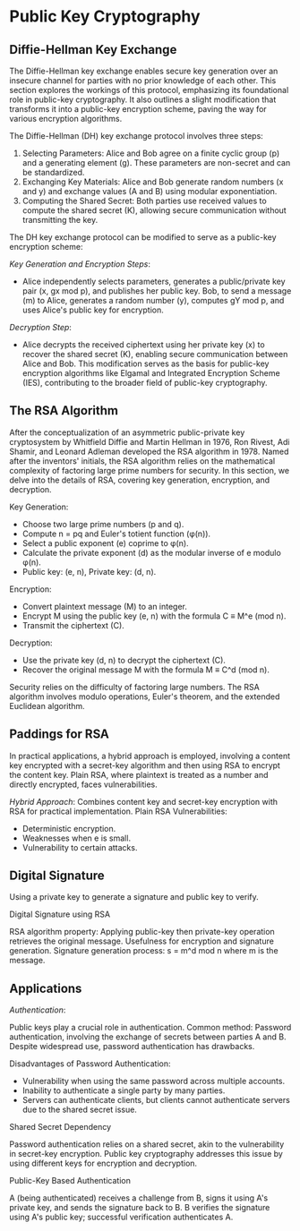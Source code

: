 # Public Key Cryptography

## Diffie-Hellman Key Exchange
The Diffie-Hellman key exchange enables secure key generation over an insecure channel for parties with no prior knowledge of each other. This section explores the workings of this protocol, emphasizing its foundational role in public-key cryptography. It also outlines a slight modification that transforms it into a public-key encryption scheme, paving the way for various encryption algorithms.

The Diffie-Hellman (DH) key exchange protocol involves three steps:

1. Selecting Parameters: Alice and Bob agree on a finite cyclic group (p) and a generating element (g). These parameters are non-secret and can be standardized.
2. Exchanging Key Materials: Alice and Bob generate random numbers (x and y) and exchange values (A and B) using modular exponentiation.
3. Computing the Shared Secret: Both parties use received values to compute the shared secret (K), allowing secure communication without transmitting the key.

The DH key exchange protocol can be modified to serve as a public-key encryption scheme:

*Key Generation and Encryption Steps*:
* Alice independently selects parameters, generates a public/private key pair (x, gx mod p), and publishes her public key. Bob, to send a message (m) to Alice, generates a random number (y), computes gY mod p, and uses Alice's public key for encryption.

*Decryption Step*:
* Alice decrypts the received ciphertext using her private key (x) to recover the shared secret (K), enabling secure communication between Alice and Bob.
This modification serves as the basis for public-key encryption algorithms like Elgamal and Integrated Encryption Scheme (IES), contributing to the broader field of public-key cryptography.

## The RSA Algorithm

After the conceptualization of an asymmetric public-private key cryptosystem by Whitfield Diffie and Martin Hellman in 1976, Ron Rivest, Adi Shamir, and Leonard Adleman developed the RSA algorithm in 1978. Named after the inventors' initials, the RSA algorithm relies on the mathematical complexity of factoring large prime numbers for security. In this section, we delve into the details of RSA, covering key generation, encryption, and decryption.

Key Generation:

* Choose two large prime numbers (p and q).
* Compute n = pq and Euler's totient function (φ(n)).
* Select a public exponent (e) coprime to φ(n).
* Calculate the private exponent (d) as the modular inverse of e modulo φ(n).
* Public key: (e, n), Private key: (d, n).

Encryption:

* Convert plaintext message (M) to an integer.
* Encrypt M using the public key (e, n) with the formula C ≡ M^e (mod n).
* Transmit the ciphertext (C).

Decryption:

* Use the private key (d, n) to decrypt the ciphertext (C).
* Recover the original message M with the formula M ≡ C^d (mod n).

Security relies on the difficulty of factoring large numbers. The RSA algorithm involves modulo operations, Euler's theorem, and the extended Euclidean algorithm.

## Paddings for RSA

In practical applications, a hybrid approach is employed, involving a content key encrypted with a secret-key algorithm and then using RSA to encrypt the content key. Plain RSA, where plaintext is treated as a number and directly encrypted, faces vulnerabilities.

*Hybrid Approach*: Combines content key and secret-key encryption with RSA for practical implementation.
Plain RSA Vulnerabilities:
* Deterministic encryption.
* Weaknesses when e is small.
* Vulnerability to certain attacks.

## Digital Signature
Using a private key to generate a signature and public key to verify.

Digital Signature using RSA

RSA algorithm property: Applying public-key then private-key operation retrieves the original message.
Usefulness for encryption and signature generation.
Signature generation process: 
s = m^d mod n where m is the message.

## Applications
*Authentication*:

Public keys play a crucial role in authentication. Common method: Password authentication, involving the exchange of secrets between parties A and B. Despite widespread use, password authentication has drawbacks.

Disadvantages of Password Authentication:

* Vulnerability when using the same password across multiple accounts.
* Inability to authenticate a single party by many parties.
* Servers can authenticate clients, but clients cannot authenticate servers due to the shared secret issue.

Shared Secret Dependency

Password authentication relies on a shared secret, akin to the vulnerability in secret-key encryption.
Public key cryptography addresses this issue by using different keys for encryption and decryption.

Public-Key Based Authentication

A (being authenticated) receives a challenge from B, signs it using A's private key, and sends the signature back to B.
B verifies the signature using A's public key; successful verification authenticates A.